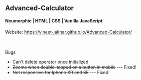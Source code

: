 <h2> Advanced-Calculator</h2>

<h4>Neumorphic | HTML | CSS | Vanilla JavaScript</h4>

Website: https://vineet-jakhar.github.io/Advanced-Calculator/
<br><br><br>

Bugs<br>
- Can't delete operator once initialized <br>
-  <s>Zooms when double-tapped on a button in mobile</s> --- Fixed!<br>
- <s>Not responsive for Iphone XR and SE</s> --- Fixed!<br>
